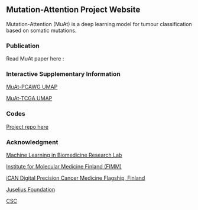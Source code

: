 ## Mutation-Attention Project Website

Mutation-Attention (MuAt) is a deep learning model for tumour classification based on somatic mutations.


### Publication
Read MuAt paper here : 

### Interactive Supplementary Information
[MuAt-PCAWG UMAP](https://primasanjaya.github.io/muat-umap/)

[MuAt-TCGA UMAP](https://primasanjaya.github.io/muat-umap-tcga/)

### Codes

[Project repo here](https://github.com/primasanjaya?tab=repositories)


### Acknowledgment
[Machine Learning in Biomedicine Research Lab](https://www2.helsinki.fi/en/researchgroups/machine-learning-in-biomedicine)

[Institute for Molecular Medicine Finland (FIMM)](https://www.fimm.fi)

[iCAN Digital Precision Cancer Medicine Flagship, Finland](https://www.ican.fi)

[Juselius Foundation](https://www.sigridjuselius.fi)

[CSC](https://csc.fi/)

